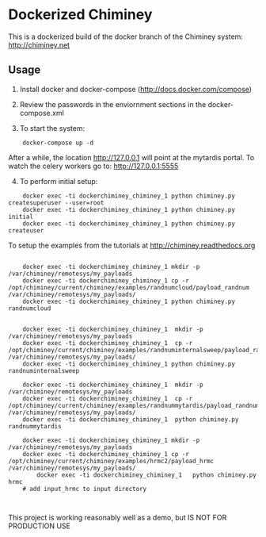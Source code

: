 Dockerized Chiminey
===================

This is a dockerized build of the docker branch of the Chiminey system: http://chiminey.net

Usage
-----

1. Install docker and docker-compose (http://docs.docker.com/compose)

2. Review the passwords in the enviornment sections in the docker-compose.xml

3. To start the system:

```
    docker-compose up -d
```

After a while, the location http://127.0.0.1 will point at the mytardis portal.
To watch the celery workers go to: http://127.0.0.1:5555

4. To perform initial setup:

```
    docker exec -ti dockerchiminey_chiminey_1 python chiminey.py createsuperuser --user=root
    docker exec -ti dockerchiminey_chiminey_1 python chiminey.py initial
    docker exec -ti dockerchiminey_chiminey_1 python chiminey.py createuser

```

To setup the examples from the tutorials at http://chiminey.readthedocs.org

```

    docker exec -ti dockerchiminey_chiminey_1 mkdir -p /var/chiminey/remotesys/my_payloads
    docker exec -ti dockerchiminey_chiminey_1 cp -r  /opt/chiminey/current/chiminey/examples/randnumcloud/payload_randnum /var/chiminey/remotesys/my_payloads/
    docker exec -ti dockerchiminey_chiminey_1 python chiminey.py randnumcloud


    docker exec -ti dockerchiminey_chiminey_1  mkdir -p /var/chiminey/remotesys/my_payloads
    docker exec -ti dockerchiminey_chiminey_1  cp -r  /opt/chiminey/current/chiminey/examples/randnuminternalsweep/payload_randnum /var/chiminey/remotesys/my_payloads/
    docker exec -ti dockerchiminey_chiminey_1 python chiminey.py randnuminternalsweep

    docker exec -ti dockerchiminey_chiminey_1  mkdir -p /var/chiminey/remotesys/my_payloads
    docker exec -ti dockerchiminey_chiminey_1  cp -r  /opt/chiminey/current/chiminey/examples/randnummytardis/payload_randnum /var/chiminey/remotesys/my_payloads/
    docker exec -ti dockerchiminey_chiminey_1  python chiminey.py randnummytardis

    docker exec -ti dockerchiminey_chiminey_1 mkdir -p /var/chiminey/remotesys/my_payloads
    docker exec -ti dockerchiminey_chiminey_1 cp -r  /opt/chiminey/current/chiminey/examples/hrmc2/payload_hrmc /var/chiminey/remotesys/my_payloads/
        docker exec -ti dockerchiminey_chiminey_1   python chiminey.py hrmc
    # add input_hrmc to input directory



```

This project is working reasonably well as a demo, but IS NOT FOR PRODUCTION USE




